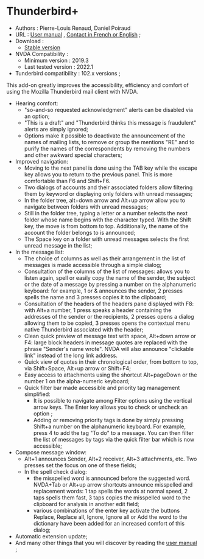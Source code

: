 # Thunderbird+ #

* Authors : Pierre-Louis Renaud, Daniel Poiraud
* URL : [User manual](http://www.rptools.org/Outils-DV/NVDA-ThunderbirdPlus-en.html) , [Contact in French or English](http://www.rptools.org/Outils-DV/contact.html) ;
* Download :
	* [Stable version][1]
* NVDA Compatibility :
	* Minimum version : 2019.3
	* Last tested version : 2022.1
* Tunderbird compatibility : 102.x versions ; 


This add-on greatly improves the accessibility, efficiency and comfort of using the Mozilla Thunderbird mail client with NVDA.

* Hearing comfort:
	* "so-and-so requested acknowledgment" alerts can be disabled via an option;
	* "This is a draft" and "Thunderbird thinks this message is fraudulent" alerts are simply ignored;
	* Options make it possible to deactivate the announcement of the names of mailing lists, to remove or group the mentions "RE" and to purify the names of the correspondents by removing the numbers and other awkward special characters;
* Improved navigation:
	* Moving to the next panel is done using the TAB key while the escape key allows you to return to the previous panel. This is more comfortable than F6 and Shift+F6.
	* Two dialogs of accounts and their associated folders allow filtering them by keyword or displaying only folders with unread messages;
	* In the folder tree, alt+down arrow and Alt+up arrow allow you to navigate between folders with unread messages;
	* Still in the folder tree, typing a letter or a number selects the next folder whose name begins with the character typed. With the Shift key, the move is from bottom to top. Additionally, the name of the account the folder belongs to is announced;
	* The Space key on a folder with unread messages selects the first unread message in the list;
* In the message list:
	* The choice of columns as well as their arrangement in the list of messages is made accessible through a simple dialog;
	* Consultation of the columns of the list of messages: allows you to listen again, spell or easily copy the name of the sender, the subject or the date of a message by pressing a number on the alphanumeric keyboard: for example, 1 or & announces the sender, 2 presses spells the name and 3 presses copies it to the clipboard;
	* Consultation of the headers of the headers pane displayed with F8: with Alt+a number, 1 press speaks a header containing the addresses of the sender or the recipients, 2 presses opens a dialog allowing them to be copied, 3 presses opens the contextual menu native Thunderbird associated with the header;
	* Clean quick preview of message text with space, Alt+down arrow or F4: large block headers in message quotes are replaced with the phrase "Sender's name wrote". NVDA will also announce "clickable link" instead of the long link address.
	* Quick view of quotes in their chronological order, from bottom to top, via Shift+Space, Alt+up arrow or Shift+F4;
	* Easy access to attachments using the shortcut Alt+pageDown or the number 1 on the alpha-numeric keyboard;
	* Quick filter bar made accessible and priority tag management simplified:
		* It is possible to navigate among Filter options using the vertical arrow keys. The Enter key allows you to check or uncheck an option ;
		* Adding or removing priority tags is done by simply pressing Shift+a number on the alphanumeric keyboard. For example, press 4 to add the tag "To do" to a message. You can then filter the list of messages by tags via the quick filter bar which is now accessible;
* Compose message window:
	* Alt+1 announces Sender, Alt+2 receiver, Alt+3 attachments, etc. Two presses set  the focus on one of these fields;
	* In the spell check dialog:
		* the misspelled word is announced before the suggested word. NVDA+Tab or Alt+up arrow shortcuts announce misspelled and replacement words: 1 tap spells the words at normal speed, 2 taps spells them fast, 3 taps copies the misspelled word to the clipboard for analysis in another edit field;
		* various combinations of the enter key activate the buttons Replace, Replace all, Ignore, Ignore all or Add the word to the dictionary have been added for an increased comfort of this dialog;
* Automatic extension update;
* And many other things that you will discover by reading the [user manual][2] ;


[1]: https://github.com/RPTools-org/ThunderbirdPlus/releases/download/v4.4/ThunderbirdPlus-v4.4-TB102.nvda-addon

[2]: http://www.rptools.org/Outils-DV/NVDA-ThunderbirdPlus-en.html